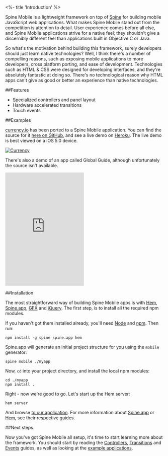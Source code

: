 <%- title 'Introduction' %>

Spine Mobile is a lightweight framework on top of [Spine](<%= docs_path %>) for building mobile JavaScript web applications. What makes Spine Mobile stand out from the competition is attention to detail. User experience comes before all else, and Spine Mobile applications strive for a native feel; they shouldn't give a discernibly different feel than applications built in Objective C or Java.

So what's the motivation behind building this framework, surely developers should just learn native technologies? Well, I think there's a number of compelling reasons, such as exposing mobile applications to more developers, cross platform porting, and ease of development. Technologies such as HTML & CSS were designed for developing interfaces, and they're absolutely fantastic at doing so. There's no technological reason why HTML apps can't give as good or better an experience than native technologies. 

##Features

* Specialized controllers and panel layout
* Hardware accelerated transitions
* Touch events

##Examples

[currency.io](http://currency.io) has been ported to a Spine Mobile application. You can find the source for it [here on GitHub](https://github.com/maccman/spine.mobile.currency), and see a live demo on [Heroku](http://spine-mobile-currency.herokuapp.com). The live demo is best viewed on a iOS 5.0 device. 

[![Currency](https://lh5.googleusercontent.com/-hcwujJAkdVU/TnYhDQ5VoZI/AAAAAAAABYA/pRrKwNoNccc/s400/Screen%252520Shot%2525202011-09-18%252520at%25252017.27.50.png)](https://github.com/maccman/spine.mobile.currency)

There's also a demo of an app called Global Guide, although unfortunately the source isn't available. 

<iframe src="http://player.vimeo.com/video/29557984?title=0&amp;byline=0&amp;portrait=0" width="250" height="360" frameborder="0" webkitAllowFullScreen allowFullScreen></iframe>

##Installation

The most straightforward way of building Spine Mobile apps is with [Hem](<%= docs_path("hem") %>), [Spine.app](<%= docs_path("app") %>), [GFX](http://maccman.github.com/gfx) and [jQuery](http://jquery.com). The first step, is to install all the required npm modules. 

If you haven't got them installed already, you'll need [Node](http://nodejs.org) and [npm](http://npmjs.org). Then run:

    npm install -g spine spine.app hem
    
Spine.app will generate an initial project structure for you using the `mobile` generator:

    spine mobile ./myapp
    
Now, `cd` into your project directory, and install the local npm modules:
    
    cd ./myapp
    npm install .
    
Right - now we're good to go. Let's start up the Hem server:
    
    hem server
    
And browse [to our application](http://localhost:9294). For more information about [Spine.app](<%= docs_path("app") %>) or [Hem](<%= docs_path("hem") %>), see their respective guides. 

##Next steps

Now you've got Spine Mobile all setup, it's time to start learning more about the framework. You should start by reading the [Controllers](<%= mobile_path("controllers") %>), [Transitions](<%= mobile_path("transitions") %>) and [Events](<%= mobile_path("events") %>) guides, as well as looking at the [example applications](https://github.com/maccman/spine.mobile.currency).
